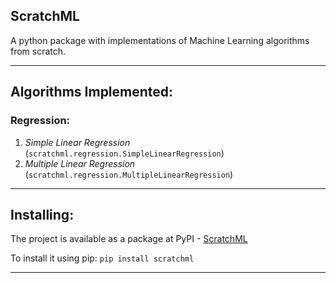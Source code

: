 ScratchML
----
A python package with implementations of Machine Learning algorithms from scratch.

----
## Algorithms Implemented:
### Regression:
1. *Simple Linear Regression* (`scratchml.regression.SimpleLinearRegression`)
2. *Multiple Linear Regression* (`scratchml.regression.MultipleLinearRegression`)

----
## Installing:
The project is available as a package at PyPI - [ScratchML](https://pypi.org/project/scratchml/)

To install it using pip:
`pip install scratchml`

----
